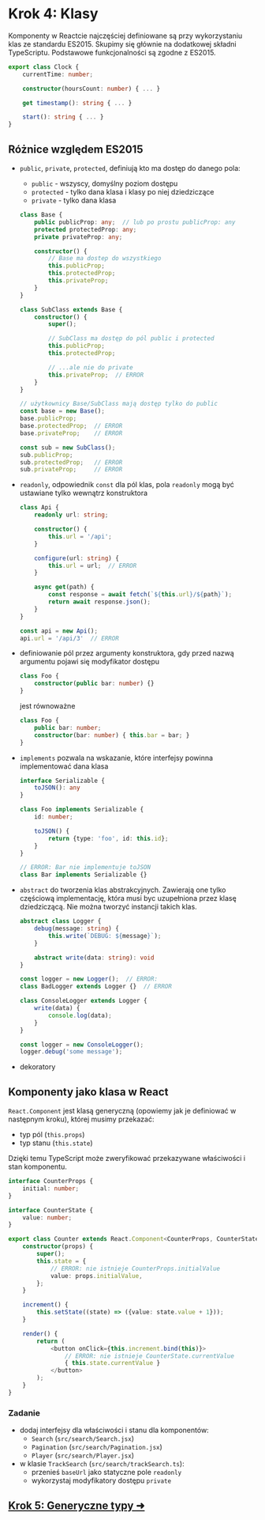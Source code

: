# Krok 4: Klasy

Komponenty w Reactcie najczęściej definiowane są przy wykorzystaniu klas ze standardu ES2015. Skupimy się głównie na dodatkowej składni TypeScriptu. Podstawowe funkcjonalności są zgodne z ES2015.

```ts
export class Clock {
    currentTime: number;

    constructor(hoursCount: number) { ... }

    get timestamp(): string { ... }

    start(): string { ... }
}
```

## Różnice względem ES2015

- `public`, `private`, `protected`, definiują kto ma dostęp do danego pola:
    - `public` - wszyscy, domyślny poziom dostępu
    - `protected` - tylko dana klasa i klasy po niej dziedziczące
    - `private` - tylko dana klasa

    ```ts
    class Base {
        public publicProp: any;  // lub po prostu publicProp: any
        protected protectedProp: any;
        private privateProp: any;

        constructor() {
            // Base ma dostep do wszystkiego
            this.publicProp;
            this.protectedProp;
            this.privateProp;
        }
    }

    class SubClass extends Base {
        constructor() {
            super();

            // SubClass ma dostęp do pól public i protected
            this.publicProp;
            this.protectedProp;

            // ...ale nie do private
            this.privateProp;  // ERROR 
        }
    }

    // użytkownicy Base/SubClass mają dostęp tylko do public
    const base = new Base();
    base.publicProp;
    base.protectedProp;  // ERROR
    base.privateProp;    // ERROR

    const sub = new SubClass();
    sub.publicProp;
    sub.protectedProp;   // ERROR
    sub.privateProp;     // ERROR
    ```

- `readonly`, odpowiednik `const` dla pól klas, pola `readonly` mogą być ustawiane tylko wewnątrz konstruktora
    
    ```ts
    class Api {
        readonly url: string;

        constructor() {
            this.url = '/api';
        }

        configure(url: string) {
            this.url = url;  // ERROR
        }

        async get(path) {
            const response = await fetch(`${this.url}/${path}`);
            return await response.json();
        }
    }

    const api = new Api();
    api.url = '/api/3'  // ERROR
    ```

- definiowanie pól przez argumenty konstruktora, gdy przed nazwą argumentu pojawi się modyfikator dostępu

    ```ts
    class Foo {
        constructor(public bar: number) {}
    }
    ```

    jest równoważne

    ```ts
    class Foo {
        public bar: number;
        constructor(bar: number) { this.bar = bar; }
    }
    ```

- `implements` pozwala na wskazanie, które interfejsy powinna implementować dana klasa

    ```ts
    interface Serializable {
        toJSON(): any
    }

    class Foo implements Serializable {
        id: number;

        toJSON() {
            return {type: 'foo', id: this.id};
        }
    }

    // ERROR: Bar nie implementuje toJSON
    class Bar implements Serializable {}
    ```

- `abstract` do tworzenia klas abstrakcyjnych. Zawierają one tylko częściową implementację, która musi byc uzupełniona przez klasę dziedziczącą. Nie można tworzyć instancji takich klas.

    ```ts
    abstract class Logger {
        debug(message: string) {
            this.write(`DEBUG: ${message}`);
        }

        abstract write(data: string): void
    }

    const logger = new Logger();  // ERROR: 
    class BadLogger extends Logger {}  // ERROR

    class ConsoleLogger extends Logger {
        write(data) { 
            console.log(data); 
        }
    }

    const logger = new ConsoleLogger();
    logger.debug('some message');
    ```

- dekoratory

## Komponenty jako klasa w React

`React.Component` jest klasą generyczną (opowiemy jak je definiować w następnym kroku), której musimy przekazać:
- typ pól (`this.props`)
- typ stanu (`this.state`)

Dzięki temu TypeScript może zweryfikować przekazywane właściwości i stan komponentu.

```ts
interface CounterProps {
    initial: number;
}

interface CounterState {
    value: number;
}

export class Counter extends React.Component<CounterProps, CounterState> {
    constructor(props) {
        super();
        this.state = {
            // ERROR: nie istnieje CounterProps.initialValue
            value: props.initialValue,
        };
    }

    increment() {
        this.setState((state) => ({value: state.value + 1}));
    }

    render() {
        return (
            <button onClick={this.increment.bind(this)}>
                // ERROR: nie istnieje CounterState.currentValue
                { this.state.currentValue }
            </button>
        );
    }
}
```

### Zadanie
- dodaj interfejsy dla właściwości i stanu dla komponentów:
    - `Search` (`src/search/Search.jsx`)
    - `Pagination` (`src/search/Pagination.jsx`)
    - `Player` (`src/search/Player.jsx`)
- w klasie `TrackSearch` (`src/search/trackSearch.ts`):
    - przenieś `baseUrl` jako statyczne pole `readonly`
    - wykorzystaj modyfikatory dostępu `private`

## [Krok 5: Generyczne typy ➜](./step-5.md)
